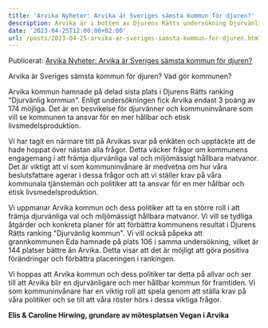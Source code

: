 ```yaml
---
title: 'Arvika Nyheter: Arvika är Sveriges sämsta kommun för djuren?'
description: Arvika är i botten av Djurens Rätts undersökning Djurvänlig kommun.
date: '2023-04-25T12:00:00+02:00'
url: /posts/2023-04-25-arvika-ar-sveriges-samsta-kommun-for-djuren.html
---
```

Publicerat: [Arvika Nyheter: Arvika är Sveriges sämsta kommun för djuren?](https://www.arvikanyheter.se/2023/04/25/arvika-ar-sveriges-samsta-kommun-for-djuren-8a4f1/)

Arvika är Sveriges sämsta kommun för djuren? Vad gör kommunen?

Arvika kommun hamnade på delad sista plats i Djurens Rätts ranking
"Djurvänlig kommun". Enligt undersökningen fick Arvika endast 3 poäng
av 174 möjliga. Det är en besvikelse för djurvänner och kommuninvånare
som vill se kommunen ta ansvar för en mer hållbar och etisk
livsmedelsproduktion.

Vi har tagit en närmare titt på Arvikas svar på enkäten och upptäckte
att de hade hoppat över nästan alla frågor. Detta väcker frågor om
kommunens engagemang i att främja djurvänliga val och miljömässigt
hållbara matvanor. Det är viktigt att vi som kommuninvånare är
medvetna om hur våra beslutsfattare agerar i dessa frågor och att vi
ställer krav på våra kommunala tjänstemän och politiker att ta ansvar
för en mer hållbar och etisk livsmedelsproduktion.

Vi uppmanar Arvika kommun och dess politiker att ta en större roll i
att främja djurvänliga val och miljömässigt hållbara matvanor. Vi vill
se tydliga åtgärder och konkreta planer för att förbättra kommunens
resultat i Djurens Rätts ranking "Djurvänlig kommun". Vi vill också
påpeka att grannkommunen Eda hamnade på plats 106 i samma
undersökning, vilket är 144 platser bättre än Arvika. Detta visar att
det är möjligt att göra positiva förändringar och förbättra
placeringen i rankingen.

Vi hoppas att Arvika kommun och dess politiker tar detta på allvar och
ser till att Arvika blir en djurvänligare och mer hållbar kommun för
framtiden. Vi som kommuninvånare har en viktig roll att spela genom
att ställa krav på våra politiker och se till att våra röster hörs i
dessa viktiga frågor.

**Elis & Caroline Hirwing, grundare av mötesplatsen Vegan i Arvika**
